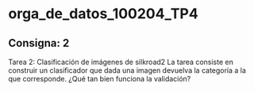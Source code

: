 # orga_de_datos_100204_TP4

## Consigna: 2

Tarea 2: Clasificación de imágenes de silkroad2
La tarea consiste en construir un clasificador que dada una imagen devuelva la categoría a
la que corresponde. ¿Qué tan bien funciona la validación?

